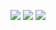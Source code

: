 <img src="https://img.shields.io/static/v1?label=cocoui&message=100%&color=00FF00"> <img src="https://img.shields.io/static/v1?label=cocoservice&message=100%&color=00FF00"> <img src="https://img.shields.io/static/v1?label=cococanvasui&message=5%&color=FF0000">


